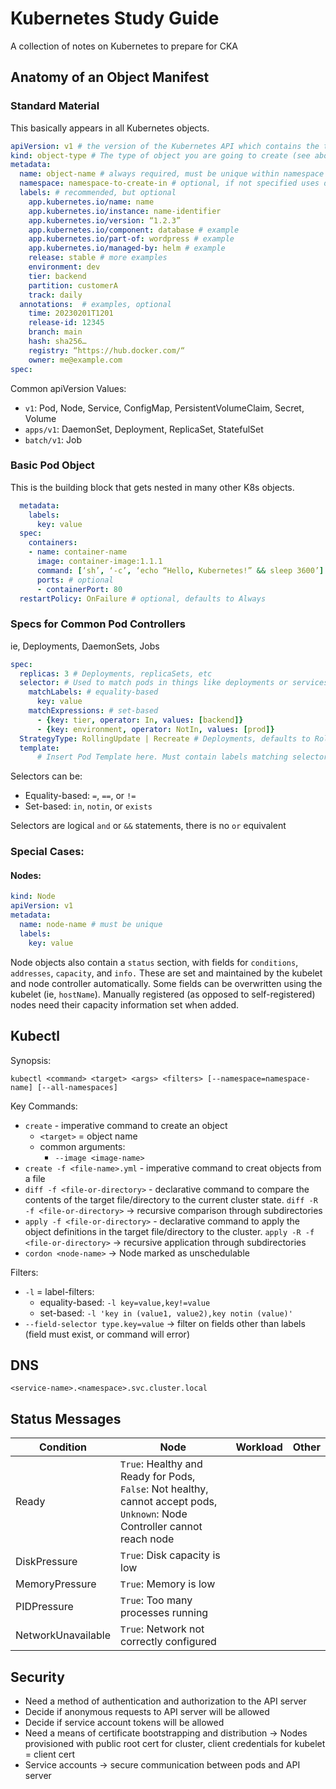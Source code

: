 # Kubernetes Study Guide

A collection of notes on Kubernetes to prepare for CKA

## Anatomy of an Object Manifest

### Standard Material
This basically appears in all Kubernetes objects.

```yml
apiVersion: v1 # the version of the Kubernetes API which contains the type of object you’re creating
kind: object-type # The type of object you are going to create (see above for examples)
metadata:
  name: object-name # always required, must be unique within namespace (or cluster for cluster-wide resources)
  namespace: namespace-to-create-in # optional, if not specified uses default or current context
  labels: # recommended, but optional
    app.kubernetes.io/name: name 
    app.kubernetes.io/instance: name-identifier 
    app.kubernetes.io/version: “1.2.3” 
    app.kubernetes.io/component: database # example
    app.kubernetes.io/part-of: wordpress # example
    app.kubernetes.io/managed-by: helm # example
    release: stable # more examples
    environment: dev
    tier: backend
    partition: customerA
    track: daily
  annotations:  # examples, optional
    time: 20230201T1201
    release-id: 12345
    branch: main
    hash: sha256…
    registry: “https://hub.docker.com/“  
    owner: me@example.com
spec:
```
Common apiVersion Values:
- `v1`: Pod, Node, Service, ConfigMap, PersistentVolumeClaim, Secret, Volume 
- `apps/v1`: DaemonSet, Deployment, ReplicaSet, StatefulSet
- `batch/v1`: Job

### Basic Pod Object
This is the building block that gets nested in many other K8s objects.

```yml
  metadata:
    labels: 
      key: value 
  spec: 
    containers:
    - name: container-name
      image: container-image:1.1.1
      command: [‘sh’, ‘-c’, ‘echo “Hello, Kubernetes!” && sleep 3600’] # examples, optional
      ports: # optional
      - containerPort: 80
  restartPolicy: OnFailure # optional, defaults to Always
```

### Specs for Common Pod Controllers
ie, Deployments, DaemonSets, Jobs

```yml
spec:
  replicas: 3 # Deployments, replicaSets, etc
  selector: # Used to match pods in things like deployments or services
    matchLabels: # equality-based
      key: value 
    matchExpressions: # set-based
      - {key: tier, operator: In, values: [backend]}
      - {key: environment, operator: NotIn, values: [prod]}    
  StrategyType: RollingUpdate | Recreate # Deployments, defaults to RollingUpdate  
  template:
      # Insert Pod Template here. Must contain labels matching selectors (may contain additional)
```

Selectors can be:
  - Equality-based: `=`, `==`, or `!=`
  - Set-based: `in`, `notin`, or `exists`
 
Selectors are logical `and` or `&&` statements, there is no `or` equivalent  

### Special Cases:

#### Nodes:

```yml
kind: Node
apiVersion: v1
metadata:
  name: node-name # must be unique
  labels:
    key: value 
```

Node objects also contain a `status` section, with fields for `conditions`, `addresses`, `capacity`, and `info.` These are set and maintained by the kubelet and node controller automatically. Some fields can be overwritten using the kubelet (ie, `hostName`). Manually registered (as opposed to self-registered) nodes need their capacity information set when added.

## Kubectl 

Synopsis:

```
kubectl <command> <target> <args> <filters> [--namespace=namespace-name] [--all-namespaces]
```

Key Commands:
  - `create` - imperative command to create an object
    - `<target>` = object name
    - common arguments:
      - `--image <image-name>`
  - `create -f <file-name>.yml` - imperative command to creat objects from a file
  - `diff -f <file-or-directory>` - declarative command to compare the contents of the target file/directory to the current cluster state. `diff -R -f <file-or-directory>` -> recursive comparison through subdirectories
  - `apply -f <file-or-directory>` - declarative command to apply the object definitions in the target file/directory to the cluster. `apply -R -f <file-or-directory>` -> recursive application through subdirectories
  - `cordon <node-name>` -> Node marked as unschedulable
  
Filters:
  - `-l` = label-filters:
    - equality-based: `-l key=value,key!=value`
    - set-based: `-l 'key in (value1, value2),key notin (value)'`
  - `--field-selector type.key=value` -> filter on fields other than labels (field must exist, or command will error)
  

## DNS

`<service-name>.<namespace>.svc.cluster.local`

## Status Messages

| Condition | Node | Workload | Other |
| ----   | ---- | ----     | ----  |
| Ready | `True`: Healthy and Ready for Pods, `False`: Not healthy, cannot accept pods, `Unknown`: Node Controller cannot reach node | | |
| DiskPressure | `True`: Disk capacity is low | | |
| MemoryPressure | `True`: Memory is low | | |
| PIDPressure | `True`: Too many processes running | | |
| NetworkUnavailable | `True`: Network not correctly configured | | |

## Security

- Need a method of authentication and authorization to the API server
- Decide if anonymous requests to API server will be allowed
- Decide if service account tokens will be allowed
- Need a means of certificate bootstrapping and distribution -> Nodes provisioned with public root cert for cluster, client credentials for kubelet = client cert
- Service accounts -> secure communication between pods and API server
